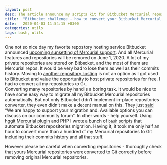 ```yaml
---
layout: post
desc: The article announce my scripts kit for Bitbucket Mercurial repositories migration to Git.
title:  "Bitbucket challenge - how to convert your Bitbucket Mercurial repositories to Git"
date:   2020-04-03 11:54:15 +0300
categories: utils
tags: bash, utils
---
```


One not so nice day my favorite repository hosting service Bitbucket announced [upcoming sunsetting of Mercurial support](https://bitbucket.org/blog/sunsetting-mercurial-support-in-bitbucket). And all Mercurial features and repositories will be removed on June 1, 2020.
A lot of my private repositories are stored on Bitbucket, and the most of them are Mercurial repos. It would be very bad to lose them as well as their commits history. Moving to [another repository hosting](https://github.com/) is not an option as I got used to Bitbucket and value the opportunity to host private repositories for free. I had to convert all my repositories to Git.  
Converting many repositories by hand is a boring task. It would be nice to have some easy way to migrate all my Bitbucket Mercurial repositories automatically. But not only Bitbucket didn’t implement in-place repositories converter, they even didn’t make a decent manual on this. They just [said](https://bitbucket.org/blog/sunsetting-mercurial-support-in-bitbucket) “We are happy to support your migration and. Available options you can discuss on our community forum”. In other words - help yourself. 
Using [hggit Mercurial plugin](https://hg-git.github.io/) and PHP I wrote a bunch of [`bash` scripts](https://github.com/lebedevsergey/BitbucketMercurialMigration) that automate Bitbucket repositories migration. Having it, it took me only half an hour to convert more than a hundred of my Mercurial repositories to Git including their commits history and all that stuff. 

However please be careful when converting repositories - thoroughly check that yours Mercurial repositories were  converted to Git correctly before removing original Mercurial repositories.